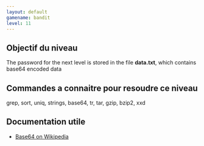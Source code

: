 ```yaml
---
layout: default
gamename: bandit
level: 11
---
```

Objectif du niveau
----------
The password for the next level is stored in the file **data.txt**,
which contains base64 encoded data

Commandes a connaitre pour resoudre ce niveau
-----------------------------------------
grep, sort, uniq, strings, base64, tr, tar, gzip, bzip2, xxd

Documentation utile
------------------------
- [Base64 on Wikipedia][]

[Base64 on Wikipedia]: http://en.wikipedia.org/wiki/Base64
